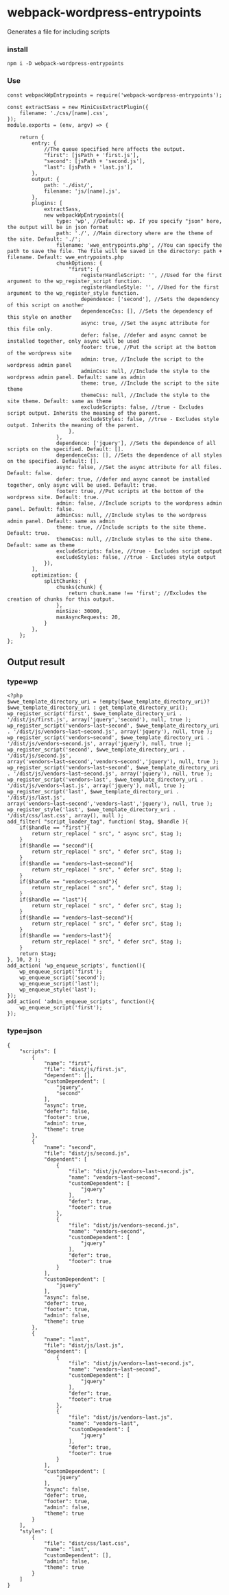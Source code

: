# webpack-wordpress-entrypoints
Generates a file for including scripts

### install
`npm i -D webpack-wordpress-entrypoints`

### Use
	const webpackWpEntrypoints = require('webpack-wordpress-entrypoints');

	const extractSass = new MiniCssExtractPlugin({
		filename: './css/[name].css',
	});
	module.exports = (env, argv) => {

		return {
			entry: {
				//The queue specified here affects the output.
				"first": [jsPath + 'first.js'],
				"second": [jsPath + 'second.js'],
				"last": [jsPath + 'last.js'],
			},
			output: {
				path: './dist/',
				filename: 'js/[name].js',
			},
			plugins: [
				extractSass,
				new webpackWpEntrypoints({
					type: 'wp', //Default: wp. If you specify "json" here, the output will be in json format
					path: './', //Main directory where are the theme of the site. Default: './';
					filename: 'wwe_entrypoints.php', //You can specify the path to save the file. The file will be saved in the directory: path + filename. Default: wwe_entrypoints.php
					chunkOptions: {
						"first": {
						    registerHandleScript: '', //Used for the first argument to the wp_register_script function.
                            registerHandleStyle: '', //Used for the first argument to the wp_register_style function.
							dependence: ['second'], //Sets the dependency of this script on another
							dependenceCss: [], //Sets the dependency of this style on another
							async: true, //Set the async attribute for this file only.
							defer: false, //defer and async cannot be installed together, only async will be used
							footer: true, //Put the script at the bottom of the wordpress site
							admin: true, //Include the script to the wordpress admin panel
							adminCss: null, //Include the style to the wordpress admin panel. Default: same as admin
							theme: true, //Include the script to the site theme
							themeCss: null, //Include the style to the site theme. Default: same as theme
							excludeScripts: false, //true - Excludes script output. Inherits the meaning of the parent.
							excludeStyles: false, //true - Excludes style output. Inherits the meaning of the parent.
						},
					},
					dependence: ['jquery'], //Sets the dependence of all scripts on the specified. Default: [].
					dependenceCss: [], //Sets the dependence of all styles on the specified. Default: [].
					async: false, //Set the async attribute for all files. Default: false.
					defer: true, //defer and async cannot be installed together, only async will be used. Default: true.
					footer: true, //Put scripts at the bottom of the wordpress site. Default: true.
					admin: false, //Include scripts to the wordpress admin panel. Default: false.
					adminCss: null, //Include styles to the wordpress admin panel. Default: same as admin
					theme: true, //Include scripts to the site theme. Default: true.
					themeCss: null, //Include styles to the site theme. Default: same as theme
					excludeScripts: false, //true - Excludes script output
					excludeStyles: false, //true - Excludes style output
				}),
			],
			optimization: {
				splitChunks: {
					chunks(chunk) {
						return chunk.name !== 'first'; //Excludes the creation of chunks for this output.
					},
					minSize: 30000,
					maxAsyncRequests: 20,
				}
			},
		};
	};
	
## Output result
### type=wp
	<?php
	$wwe_template_directory_uri = !empty($wwe_template_directory_uri)? $wwe_template_directory_uri : get_template_directory_uri();
	wp_register_script('first', $wwe_template_directory_uri . '/dist/js/first.js', array('jquery','second'), null, true );
	wp_register_script('vendors~last~second', $wwe_template_directory_uri . '/dist/js/vendors~last~second.js', array('jquery'), null, true );
	wp_register_script('vendors~second', $wwe_template_directory_uri . '/dist/js/vendors~second.js', array('jquery'), null, true );
	wp_register_script('second', $wwe_template_directory_uri . '/dist/js/second.js', array('vendors~last~second','vendors~second','jquery'), null, true );
	wp_register_script('vendors~last~second', $wwe_template_directory_uri . '/dist/js/vendors~last~second.js', array('jquery'), null, true );
	wp_register_script('vendors~last', $wwe_template_directory_uri . '/dist/js/vendors~last.js', array('jquery'), null, true );
	wp_register_script('last', $wwe_template_directory_uri . '/dist/js/last.js', array('vendors~last~second','vendors~last','jquery'), null, true );
	wp_register_style('last', $wwe_template_directory_uri . '/dist/css/last.css', array(), null );
	add_filter( "script_loader_tag", function( $tag, $handle ){
		if($handle == "first"){
			return str_replace( " src", " async src", $tag );
		}
		if($handle == "second"){
			return str_replace( " src", " defer src", $tag );
		}
		if($handle == "vendors~last~second"){
			return str_replace( " src", " defer src", $tag );
		}
		if($handle == "vendors~second"){
			return str_replace( " src", " defer src", $tag );
		}
		if($handle == "last"){
			return str_replace( " src", " defer src", $tag );
		}
		if($handle == "vendors~last~second"){
			return str_replace( " src", " defer src", $tag );
		}
		if($handle == "vendors~last"){
			return str_replace( " src", " defer src", $tag );
		}
		return $tag;
	}, 10, 2 );
	add_action( 'wp_enqueue_scripts', function(){
		wp_enqueue_script('first');
		wp_enqueue_script('second');
		wp_enqueue_script('last');
		wp_enqueue_style('last');
	});
	add_action( 'admin_enqueue_scripts', function(){
		wp_enqueue_script('first');
	});


### type=json
	{
		"scripts": [
			{
				"name": "first",
				"file": "dist/js/first.js",
				"dependent": [],
				"customDependent": [
					"jquery",
					"second"
				],
				"async": true,
				"defer": false,
				"footer": true,
				"admin": true,
				"theme": true
			},
			{
				"name": "second",
				"file": "dist/js/second.js",
				"dependent": [
					{
						"file": "dist/js/vendors~last~second.js",
						"name": "vendors~last~second",
						"customDependent": [
							"jquery"
						],
						"defer": true,
						"footer": true
					},
					{
						"file": "dist/js/vendors~second.js",
						"name": "vendors~second",
						"customDependent": [
							"jquery"
						],
						"defer": true,
						"footer": true
					}
				],
				"customDependent": [
					"jquery"
				],
				"async": false,
				"defer": true,
				"footer": true,
				"admin": false,
				"theme": true
			},
			{
				"name": "last",
				"file": "dist/js/last.js",
				"dependent": [
					{
						"file": "dist/js/vendors~last~second.js",
						"name": "vendors~last~second",
						"customDependent": [
							"jquery"
						],
						"defer": true,
						"footer": true
					},
					{
						"file": "dist/js/vendors~last.js",
						"name": "vendors~last",
						"customDependent": [
							"jquery"
						],
						"defer": true,
						"footer": true
					}
				],
				"customDependent": [
					"jquery"
				],
				"async": false,
				"defer": true,
				"footer": true,
				"admin": false,
				"theme": true
			}
		],
		"styles": [
			{
				"file": "dist/css/last.css",
				"name": "last",
				"customDependent": [],
				"admin": false,
				"theme": true
			}
		]
	}
